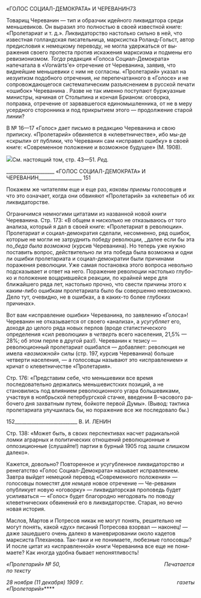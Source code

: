 «ГОЛОС СОЦИАЛ-ДЕМОКРАТА» И ЧЕРЕВАНИН73

Товарищ Череванин — тип и образчик идейного ликвидатора среди меньшевиков. Он выразил это полностью в своей известной книге: «Пролетариат и т. д.». Ликвида­торство настолько сильно в ней, что известная голландская писательница, марксистка Роланд-Гольст, автор предисловия к немецкому переводу, не могла удержаться от вы­ражения своего протеста против искажения марксизма и подмены его ревизионизмом. _Тогда_ редакция «Голоса Социал-Демократа» напечатала в «Vorwärts'e» отречение от Череванина, заявив, что виднейшие меньшевики с ним не согласны. «Пролетарий» ука­зал на иезуитизм подобного отречения, _не_ перепечатанного в «Голосе» и не сопровож­дающегося систематическим разъяснением в русской печати «ошибок» Череванина . Разве не так именно поступают буржуазные министры, начиная от Столыпина и кончая Брианом: оговорка, поправка, отречение от зарвавшегося единомышленника, от не в меру усердного сторонника и под прикрытием этого — продолжение старой линии?

В № 16—17 «Голос» дает письмо в редакцию Череванина и свою приписку. «Проле­тарий» обвиняется в «клеветничестве», ибо мы-де «скрыли» от публики, что Череванин сам «исправил ошибку» в своей книге: «Современное положение и возможное буду­щее» (М. 1908).

![](file:///C:/Users/bot32/AppData/Local/Temp/msohtmlclip1/01/clip_image001.png)См. настоящий том, стр. 43—51. _Ред._

  

____________________ «ГОЛОС СОЦИАЛ-ДЕМОКРАТА» И ЧЕРЕВАНИН__________________ 151

Покажем же читателям еще и еще раз, _каковы приемы_ голосовцев и что это означает, когда они обвиняют «Пролетарий» за «клеветы» об их ликвидаторстве.

Ограничимся немногими цитатами из названной новой книги Череванина. Стр. 173: «В общем я нисколько не отказываюсь от того анализа, который я дал в своей книге: «Пролетариат в революции». Пролетариат и социал-демократия сделали, несомненно, ряд ошибок, которые не могли не затруднить победу революции, _далее если бы эта по­__беда была возможна_ (курсив Череванина). Но теперь уже нужно поставить вопрос, действительно ли эта победа была возможна и одни ли ошибки пролетариата и социал-демократии были причинами поражения революции. Уже самая постановка этого во­проса невольно подсказывает и ответ на него. Поражение революции настолько глубо­ко и положение воцарившейся реакции, по крайней мере для ближайшего ряда лет, на­столько прочно, что свести причины этого к каким-либо ошибкам пролетариата было бы совершенно невозможно. Дело тут, очевидно, не в ошибках, а в каких-то более глу­боких причинах».

Вот вам «исправление ошибки» Череванина, по заявлению «Голоса»! Череванин не отказывается от своего «анализа», а _усугубляет_ его, доходя до целого ряда новых пер­лов (вроде статистического определения «сил революции» в _четверть_ всего населения, 21,5% — 28%; об этом перле в другой раз!). Череванин к тезису — революционный пролетариат ошибался — добавляет: революция не имела _«возможной»_ силы (стр. 197, курсив Череванина) больше четверти населения, — а голосовцы называют это «исправ­лением» и кричат о клеветничестве «Пролетария».

Стр. 176: «Представим себе, что меньшевики все время последовательно держались меньшевистских позиций, а не становились под влиянием революционного угара большевиками, участвуя в ноябрьской петербургской стачке, введении 8-часового ра­бочего дня захватным путем, бойкоте первой Думы». (Вывод: тактика пролетариата улучшилась бы, но поражение все же последовало бы.)

  

152__________________________ В. И. ЛЕНИН

Стр. 138: «Может быть, в своих перспективах насчет радикальной ломки аграрных и политических отношений революционные и оппозиционные (слушайте!) партии в бур­ный 1905 год зашли слишком далеко».

Кажется, довольно? Повторенное и усугубленное ликвидаторство и ренегатство «Голос Социал-Демократа» называет исправлением. Завтра выйдет немецкий перевод «Современного положения» — голосовцы поместят _для немцев_ новое отречение — Че-реванин опубликует новую «оговорку» — ликвидаторская проповедь будет усиливать­ся — «Голос» будет благородно негодовать по поводу клеветнических обвинений его в ликвидаторстве. Старая, но вечно новая история.

Маслов, Мартов и Потресов никак не могут понять, решительно не могут понять, ка­кой «дух» писаний Потресова взорвал — наконец! — даже зашедшего очень далеко в маневрировании около кадетов марксиста Плеханова. Так-таки и не понимаете, любез­ные голосовцы? И после цитат из «исправленной» книги Череванина все еще не пони­маете? Как иногда удобна бывает непонятливость!

_«Пролетарий» № 50,                                                                      Печатается по тексту_

_28 ноября (11 декабря) 1909 г.                                                               газеты «Пролетарий»_****